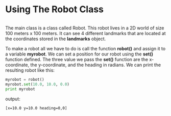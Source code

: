 # Using The Robot Class

```python

```

The main class is a class called Robot. This robot lives in a 2D world of size 100 meters x 100 meters. It can see 4 different landmarks that are located at the coordinates stored in the **landmarks** object.

To make a robot all we have to do is call the function **robot()** and assign it to a variable **myrobot**. We can set a position for our robot using the **set()** function defined. The three value we pass the **set()** function are the x-coordinate, the y-coordinate, and the heading  in radians. We can print the resulting robot like this:

```python
myrobot = robot()
myrobot.set(10.0, 10.0, 0.0)
print myrobot
```

output:

```
[x=10.0 y=10.0 heading=0,0]
```
